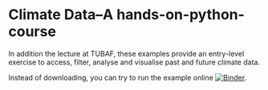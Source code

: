 # Climate Data–A hands-on-python-course
 
In addition the lecture at TUBAF, these examples provide an entry-level exercise to access, filter, analyse and visualise past and future climate data.

Instead of downloading, you can try to run the example online [![Binder](https://mybinder.org/badge_logo.svg)](https://github.com/PedroLormendez/Climate-Data-A-hands-on-python-course/tree/main/notebooks/HEAD?).